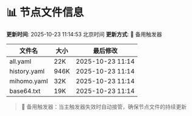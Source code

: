 # 📊 节点文件信息

**更新时间**: 2025-10-23 11:14:53 北京时间
**更新方式**: 🔄 备用触发器

| 文件名 | 大小 | 最后修改 |
|--------|------|----------|
| all.yaml | 22K | 2025-10-23 11:14 |
| history.yaml | 946K | 2025-10-23 11:14 |
| mihomo.yaml | 32K | 2025-10-23 11:14 |
| base64.txt | 19K | 2025-10-23 11:14 |

> 🔄 备用触发器：当主触发器失效时自动接管，确保节点文件的持续更新

